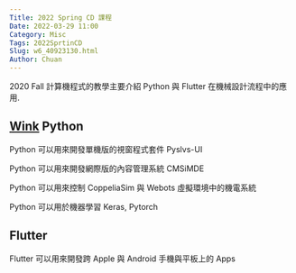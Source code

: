 ```yaml
---
Title: 2022 Spring CD 課程
Date: 2022-03-29 11:00
Category: Misc
Tags: 2022SprtinCD
Slug: w6_40923130.html
Author: Chuan
---
```


2020 Fall 計算機程式的教學主要介紹 Python 與 Flutter 在機械設計流程中的應用.

<!-- PELICAN_END_SUMMARY -->
[Wink]
Python
----
Python 可以用來開發單機版的視窗程式套件 Pyslvs-UI

Python 可以用來開發網際版的內容管理系統 CMSiMDE

Python 可以用來控制 CoppeliaSim 與 Webots 虛擬環境中的機電系統

Python 可以用於機器學習 Keras, Pytorch


Flutter
----

Flutter 可以用來開發跨 Apple 與 Android 手機與平板上的 Apps

[Wink]:https://www.debugmode.com/wink/


